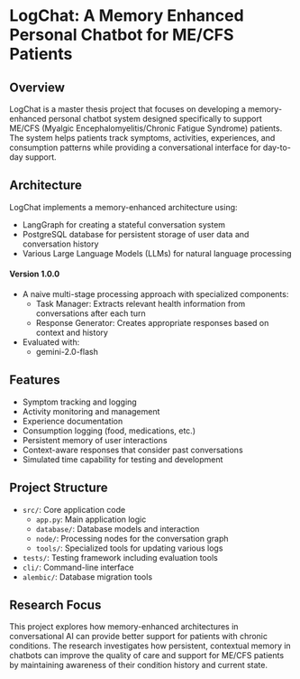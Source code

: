 # LogChat: A Memory Enhanced Personal Chatbot for ME/CFS Patients

## Overview
LogChat is a master thesis project that focuses on developing a memory-enhanced personal chatbot system designed specifically to support ME/CFS (Myalgic Encephalomyelitis/Chronic Fatigue Syndrome) patients. The system helps patients track symptoms, activities, experiences, and consumption patterns while providing a conversational interface for day-to-day support.

## Architecture
LogChat implements a memory-enhanced architecture using:
- LangGraph for creating a stateful conversation system
- PostgreSQL database for persistent storage of user data and conversation history
- Various Large Language Models (LLMs) for natural language processing

#### Version 1.0.0
- A naive multi-stage processing approach with specialized components:
  - Task Manager: Extracts relevant health information from conversations after each turn
  - Response Generator: Creates appropriate responses based on context and history
- Evaluated with:
  - gemini-2.0-flash

## Features
- Symptom tracking and logging
- Activity monitoring and management
- Experience documentation
- Consumption logging (food, medications, etc.)
- Persistent memory of user interactions
- Context-aware responses that consider past conversations
- Simulated time capability for testing and development

## Project Structure
- `src/`: Core application code
  - `app.py`: Main application logic
  - `database/`: Database models and interaction
  - `node/`: Processing nodes for the conversation graph
  - `tools/`: Specialized tools for updating various logs
- `tests/`: Testing framework including evaluation tools
- `cli/`: Command-line interface
- `alembic/`: Database migration tools

## Research Focus
This project explores how memory-enhanced architectures in conversational AI can provide better support for patients with chronic conditions. The research investigates how persistent, contextual memory in chatbots can improve the quality of care and support for ME/CFS patients by maintaining awareness of their condition history and current state.

